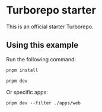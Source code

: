 # Turborepo starter

This is an official starter Turborepo.

## Using this example

Run the following command:

```sh
pnpm install
```

```sh
pnpm dev
```

Or specific apps:
```
pnpm dev --filter ./apps/web
```